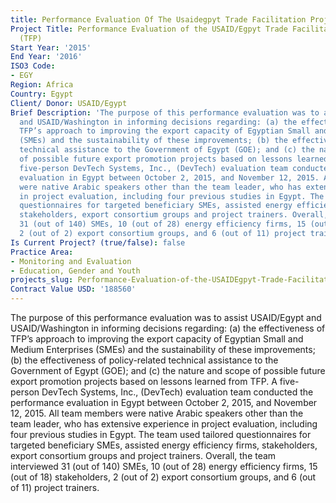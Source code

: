 ```yaml
---
title: Performance Evaluation Of The Usaidegpyt Trade Facilitation Project (tfp)
Project Title: Performance Evaluation of the USAID/Egpyt Trade Facilitation Project
  (TFP)
Start Year: '2015'
End Year: '2016'
ISO3 Code:
- EGY
Region: Africa
Country: Egypt
Client/ Donor: USAID/Egypt
Brief Description: 'The purpose of this performance evaluation was to assist USAID/Egypt
  and USAID/Washington in informing decisions regarding: (a) the effectiveness of
  TFP’s approach to improving the export capacity of Egyptian Small and Medium Enterprises
  (SMEs) and the sustainability of these improvements; (b) the effectiveness of policy-related
  technical assistance to the Government of Egypt (GOE); and (c) the nature and scope
  of possible future export promotion projects based on lessons learned from TFP.  A
  five-person DevTech Systems, Inc., (DevTech) evaluation team conducted the performance
  evaluation in Egypt between October 2, 2015, and November 12, 2015. All team members
  were native Arabic speakers other than the team leader, who has extensive experience
  in project evaluation, including four previous studies in Egypt. The team used tailored
  questionnaires for targeted beneficiary SMEs, assisted energy efficiency firms,
  stakeholders, export consortium groups and project trainers. Overall, the team interviewed
  31 (out of 140) SMEs, 10 (out of 28) energy efficiency firms, 15 (out of 18) stakeholders,
  2 (out of 2) export consortium groups, and 6 (out of 11) project trainers.'
Is Current Project? (true/false): false
Practice Area:
- Monitoring and Evaluation
- Education, Gender and Youth
projects_slug: Performance-Evaluation-of-the-USAIDEgpyt-Trade-Facilitation-Project-(TFP)
Contract Value USD: '188560'
---
```


The purpose of this performance evaluation was to assist USAID/Egypt and USAID/Washington in informing decisions regarding: (a) the effectiveness of TFP’s approach to improving the export capacity of Egyptian Small and Medium Enterprises (SMEs) and the sustainability of these improvements; (b) the effectiveness of policy-related technical assistance to the Government of Egypt (GOE); and (c) the nature and scope of possible future export promotion projects based on lessons learned from TFP.  A five-person DevTech Systems, Inc., (DevTech) evaluation team conducted the performance evaluation in Egypt between October 2, 2015, and November 12, 2015. All team members were native Arabic speakers other than the team leader, who has extensive experience in project evaluation, including four previous studies in Egypt. The team used tailored questionnaires for targeted beneficiary SMEs, assisted energy efficiency firms, stakeholders, export consortium groups and project trainers. Overall, the team interviewed 31 (out of 140) SMEs, 10 (out of 28) energy efficiency firms, 15 (out of 18) stakeholders, 2 (out of 2) export consortium groups, and 6 (out of 11) project trainers.